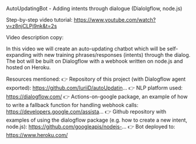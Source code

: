 AutoUpdatingBot - Adding intents through dialogue (Dialolgflow, node.js)

Step-by-step video tutorial: https://www.youtube.com/watch?v=z8njCLPj9nk&t=2s

Video description copy:

In this video we will create an auto-updating chatbot which will be self-expanding with new training phrases/responses (intents) through the dialog. The bot will be built on Dialogflow with a webhook written on node.js and hosted on Heroku.

Resources mentioned:
👉 Repository of this project (with Dialogflow agent exported): https://github.com/IuriiD/autoUpdatin...
👉 NLP platform used: https://dialogflow.com/
👉 Actions-on-google package, an example of how to write a fallback function for handling webhook calls: https://developers.google.com/assista...
👉 Github repository with examples of using the dialogflow package (e.g. how to create a new intent, node.js): https://github.com/googleapis/nodejs-...
👉 Bot deployed to: https://www.heroku.com/